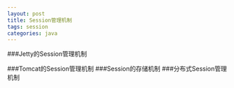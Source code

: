 ```yaml
---
layout: post
title: Session管理机制
tags: session
categories: java
---
```


###Jetty的Session管理机制

###Tomcat的Session管理机制
###Session的存储机制
###分布式Session管理机制
